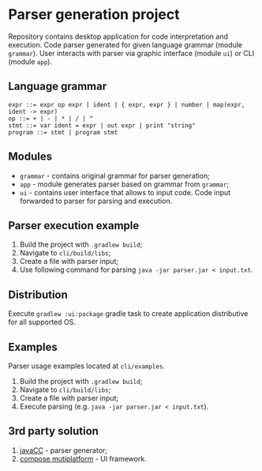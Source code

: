 # Parser generation project
Repository contains desktop application for code interpretation and execution.
Code parser generated for given language grammar (module `grammar`). User interacts with parser via graphic interface (module `ui`) or CLI (module `app`).

## Language grammar
```
expr ::= expr op expr | ident | { expr, expr } | number | map(expr, ident -> expr)
op ::= + | - | * | / | ^
stmt ::= var ident = expr | out expr | print "string"
program ::= stmt | program stmt
```

## Modules
- `grammar` - contains original grammar for parser generation;
- `app` - module generates parser based on grammar from `grammar`;
- `ui` - contains user interface that allows to input code. Code input forwarded to parser for parsing and execution.

## Parser execution example
1. Build the project with `.gradlew build`;
2. Navigate to `cli/build/libs`;
3. Create a file with parser input;
4. Use following command for parsing `java -jar parser.jar < input.txt`.

## Distribution
Execute `gradlew :ui:package` gradle task to create application distributive for all supported OS.

## Examples
Parser usage examples located at `cli/examples`.

1. Build the project with `.gradlew build`;
2. Navigate to `cli/build/libs`;
3. Create a file with parser input;
4. Execute parsing (e.g. `java -jar parser.jar < input.txt`).

## 3rd party solution
1. [javaCC][1] - parser generator;
2. [compose mutiplatform][2] - UI framework.

[1]: https://javacc.github.io/javacc/
[2]: https://www.jetbrains.com/lp/compose-multiplatform/

